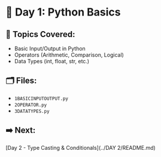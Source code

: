 # 📘 Day 1: Python Basics

## 🔹 Topics Covered:
- Basic Input/Output in Python
- Operators (Arithmetic, Comparison, Logical)
- Data Types (int, float, str, etc.)

## 🗂️ Files:
- `1BASICINPUTOUTPUT.py`
- `2OPERATOR.py`
- `3DATATYPES.py`

## ➡️ Next:
[Day 2 - Type Casting & Conditionals](../DAY 2/README.md)
